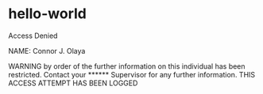 # hello-world
Access Denied

NAME: Connor J. Olaya 

WARNING by order of the <ACCESS DENIED> further information on this individual has been restricted. Contact your ****** Supervisor for any further information. 
THIS ACCESS ATTEMPT HAS BEEN LOGGED
